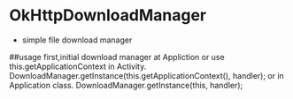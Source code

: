 # OkHttpDownloadManager
* simple file download manager

##usage
first,initial download manager at Appliction or use this.getApplicationContext in Activity.
  DownloadManager.getInstance(this.getApplicationContext(), handler);
or in Application class.
  DownloadManager.getInstance(this, handler);
